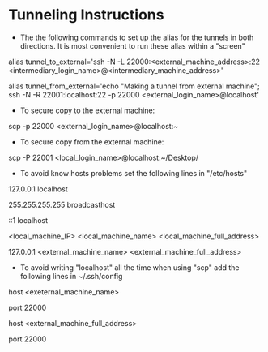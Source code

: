 Tunneling Instructions
=========================================

* The the following commands to set up the alias for the tunnels in both directions.  It is most convenient to run these alias within a "screen"

alias tunnel_to_external='ssh -N -L 22000:<external_machine_address>:22 <intermediary_login_name>@<intermediary_machine_address>'

alias tunnel_from_external='echo "Making a tunnel from external machine"; ssh -N -R 22001:localhost:22 -p 22000 <external_login_name>@localhost'

* To secure copy to the external machine:

scp -p 22000 <files on local machine> <external_login_name>@localhost:~

* To secure copy from the external machine:

scp -P 22001 <files on external machine> <local_login_name>@localhost:~/Desktop/

* To avoid know hosts problems set the following lines in "/etc/hosts"

127.0.0.1   			  localhost

255.255.255.255 	  broadcasthost

::1             	  localhost

<local_machine_IP> 	<local_machine_name> 		<local_machine_full_address>

127.0.0.1   			  <external_machine_name> <external_machine_full_address>

* To avoid writing "localhost" all the time when using "scp" add the following lines in ~/.ssh/config

host <exeternal_machine_name>

port 22000

host <external_machine_full_address>

port 22000
